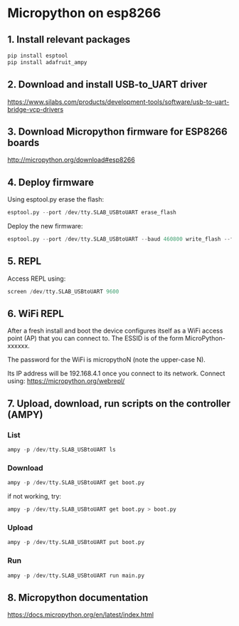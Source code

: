 # Micropython on esp8266

## 1. Install relevant packages
```python
pip install esptool
pip install adafruit_ampy
```

## 2. Download and install USB-to_UART driver
https://www.silabs.com/products/development-tools/software/usb-to-uart-bridge-vcp-drivers

## 3. Download Micropython firmware for ESP8266 boards
http://micropython.org/download#esp8266

## 4. Deploy firmware
Using esptool.py erase the flash:
```python
esptool.py --port /dev/tty.SLAB_USBtoUART erase_flash
```

Deploy the new firmware:
```python
esptool.py --port /dev/tty.SLAB_USBtoUART --baud 460800 write_flash --flash_size=detect 0 esp8266-20191220-v1.12.bin
```

## 5. REPL
Access REPL using:
```python
screen /dev/tty.SLAB_USBtoUART 9600
```

## 6. WiFi REPL
After a fresh install and boot the device configures itself as a WiFi access point (AP) that you can connect to. The ESSID is of the form MicroPython-xxxxxx. 

The password for the WiFi is micropythoN (note the upper-case N). 

Its IP address will be 192.168.4.1 once you connect to its network.
Connect using:
https://micropython.org/webrepl/

## 7. Upload, download, run scripts on the controller (AMPY)
### List
```python
ampy -p /dev/tty.SLAB_USBtoUART ls
```
### Download
```python
ampy -p /dev/tty.SLAB_USBtoUART get boot.py
```
if not working, try:
```python
ampy -p /dev/tty.SLAB_USBtoUART get boot.py > boot.py
```

### Upload
```python
ampy -p /dev/tty.SLAB_USBtoUART put boot.py
```

### Run
```python
ampy -p /dev/tty.SLAB_USBtoUART run main.py
```

## 8. Micropython documentation
https://docs.micropython.org/en/latest/index.html
